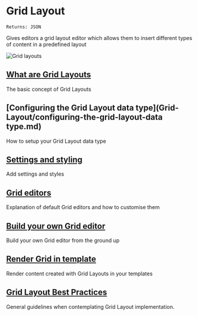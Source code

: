 # Grid Layout

`Returns: JSON`

Gives editors a grid layout editor which allows them to insert different types of content in a predefined layout

![Grid layouts](Grid-Layout/images/editor.png)

## [What are Grid Layouts](Grid-Layout/What-Are-Grid-Layouts.md)
The basic concept of Grid Layouts

## [Configuring the Grid Layout data type](Grid-Layout/configuring-the-grid-layout-data type.md)
How to setup your Grid Layout data type

## [Settings and styling](Grid-Layout/Settings-and-styles.md)
Add settings and styles

## [Grid editors](Grid-Layout/grid-editors.md)
Explanation of default Grid editors and how to customise them

## [Build your own Grid editor](Grid-Layout/build-your-own-editor.md)
Build your own Grid editor from the ground up

## [Render Grid in template](Grid-Layout/Render-Grid-In-Template.md)
Render content created with Grid Layouts in your templates

## [Grid Layout Best Practices](Grid-Layout/Grid-Layout-Best-Practices.md)
General guidelines when contemplating Grid Layout implementation.